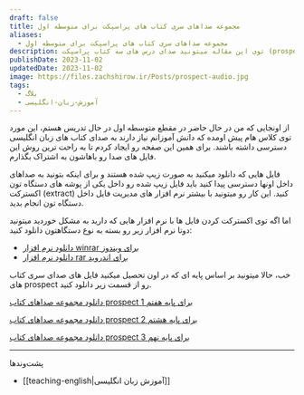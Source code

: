 ```yaml
---
draft: false
title: مجموعه صداهای سری کتاب های پراسپکت برای متوسطه اول
aliases:
  - مجموعه صداهای سری کتاب های پراسپکت برای متوسطه اول
description: توی این مقاله میتونید صدای درس های سه کتاب پراسپکت (prospect) که برای متوسطه اول هست رو دانلود کنید.
publishDate: 2023-11-02
updatedDate: 2023-11-02
image: https://files.zachshirow.ir/Posts/prospect-audio.jpg
tags:
  - بلاگ
  - آموزش-زبان-انگلیسی
---
```



از اونجایی که من در حال حاضر در مقطع متوسطه اول در حال تدریس هستم، این مورد توی کلاس هام پیش اومده که دانش آموزانم نیاز دارند به صدای کتاب های زبان انگلیسی دسترسی داشته باشند. برای همین این صفحه رو ایجاد کردم تا به راحت ترین روش این فایل های صدا رو باهاشون به اشتراک بگذارم. 

فایل هایی که دانلود میکنید به صورت زیپ شده هستند و برای اینکه بتونید به صداهای داخل اونها دسترسی پیدا کنید باید فایل زیپ شده رو داخل یکی از پوشه های دستگاه تون اکسترکت (extract) کنید. این کار رو میتونید با بیشتر نرم افزار های مدیریت فایل داخل دستگاه تون انجام بدید. 

اما اگه توی اکسترکت کردن فایل ها با نرم افزار هایی که دارید به مشکل خوردید میتونید دوتا نرم افزار زیر رو بسته به نوع دستگاهتون دانلود کنید: 

- [دانلود نرم افزار winrar برای ویندوز](https://soft98.ir/software/compress/21-winrar-full.html)
- [دانلود نرم افزار rar برای اندروید](https://soft98.ir/android/app-essential/388-rar-android-free.html)

خب، حالا میتونید بر اساس پایه ای که در اون تحصیل میکنید فایل های صدای سری کتاب های prospect رو از قسمت زیر دانلود کنید. 

[دانلود مجموعه صداهای کتاب prospect 1 برای پایه هفتم](https://zachshirow.storage.iran.liara.space/Freebies/prospect%201%20Audio.rar)

[دانلود مجموعه صداهای کتاب prospect 2 برای پایه هشتم](https://zachshirow.storage.iran.liara.space/Freebies/prospect%202%20Audio.rar)

[دانلود مجموعه صداهای کتاب prospect 3 برای پایه نهم](https://zachshirow.storage.iran.liara.space/Freebies/prospect%203%20Audio.rar)

---

پشت‌وند‌ها
- [[teaching-english|آموزش زبان انگلیسی]]